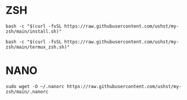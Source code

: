 # ZSH
`bash -c "$(curl -fsSL https://raw.githubusercontent.com/ushst/my-zsh/main/install.sh)"`

`bash -c "$(curl -fsSL https://raw.githubusercontent.com/ushst/my-zsh/main/termux_zsh.sh)"`


# NANO
`sudo wget -O ~/.nanorc https://raw.githubusercontent.com/ushst/my-zsh/main/.nanorc`
